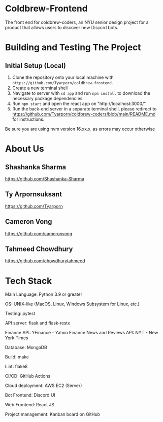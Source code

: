 # Coldbrew-Frontend
The front end for coldbrew-coders, an NYU senior design project for a product that allows users to discover new Discord bots. 

# Building and Testing The Project
## Initial Setup (Local)
1. Clone the repository onto your local machine with ```https://github.com/Tyarporn/coldbrew-frontend```.
2. Create a new terminal shell
3. Navigate to server with ```cd app``` and run  ```npm install``` to download the necessary package dependencies.
4. Run ```npm start``` and open the react app on "http://localhost:3000/"
5. Run the back-end server in a separate terminal shell, please redirect to https://github.com/Tyarporn/coldbrew-coders/blob/main/README.md for instructions.

Be sure you are using nvm version 16.xx.x, as errors may occur otherwise


# About Us
 ## Shashanka Sharma
https://github.com/Shashanka-Sharma

## Ty Arpornsuksant
https://github.com/Tyarporn

## Cameron Vong
https://github.com/cameronvong

## Tahmeed Chowdhury
https://github.com/chowdhurytahmeed

# Tech Stack
Main Language: Python 3.9 or greater

OS: UNIX-like (MacOS, Linux, Windows Subsystem for Linux, etc.)

Testing: pytest

API server: flask and flask-restx

Finance API: YFinance - Yahoo Finance
News and Reviews API: NYT - New York Times

Database: MongoDB

Build: make

Lint: flake8

CI/CD: GitHub Actions

Cloud deployment: AWS EC2 (Server) 

Bot Frontend: Discord UI 

Web Frontend: React JS

Project management: Kanban board on GitHub
